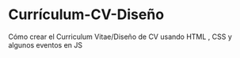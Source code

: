 # Currículum-CV-Diseño
Cómo crear el Curriculum Vitae/Diseño de CV usando HTML , CSS y algunos eventos
en JS